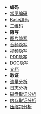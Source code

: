 - **编码**
- [常见编码]()
- [Base编码](Misc/Encode/Base)
- [二维码](Misc/Encode/barcode)
- **隐写**
- [图片隐写](Misc/Steganography/image)
- [音频隐写](Misc/Steganography/)
- [视频隐写](Misc/Steganography/)
- [PDF隐写](Misc/Steganography/)
- [DOC隐写](Misc/Steganography/)
- [文档](Misc/Steganography/)
- **取证**
- [流量分析](Misc/Forensic/Network-Analysis.md)
- [日志分析]()
- [磁盘取证分析]()
- [内存取证分析]()
- [压缩包分析]()